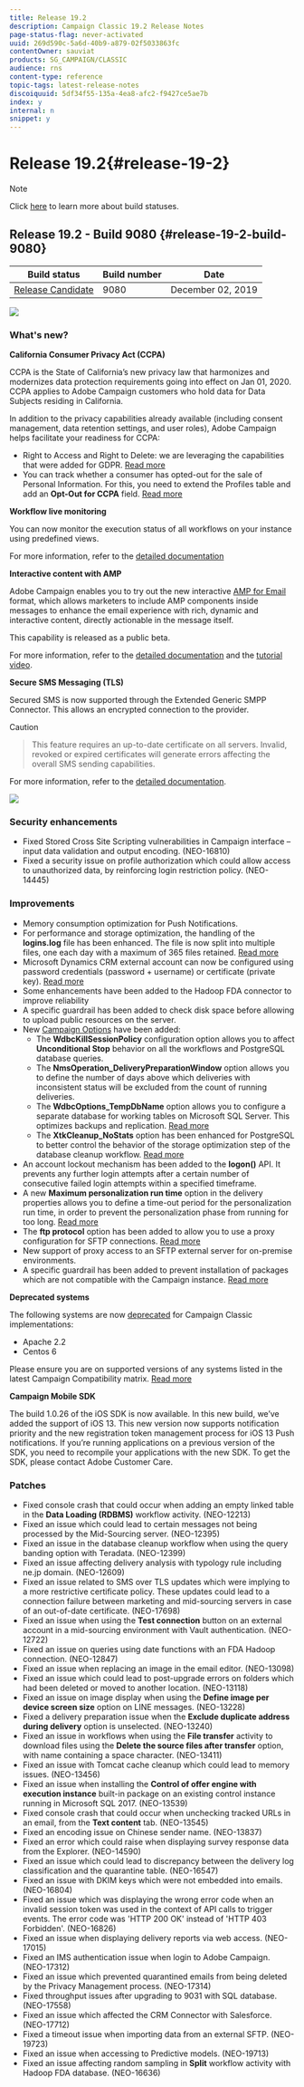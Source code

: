 ```yaml
---
title: Release 19.2 
description: Campaign Classic 19.2 Release Notes
page-status-flag: never-activated
uuid: 269d590c-5a6d-40b9-a879-02f5033863fc
contentOwner: sauviat
products: SG_CAMPAIGN/CLASSIC
audience: rns
content-type: reference
topic-tags: latest-release-notes
discoiquuid: 5df34f55-135a-4ea8-afc2-f9427ce5ae7b
index: y
internal: n
snippet: y
---
```


# Release 19.2{#release-19-2}

>[!NOTE]
>
>Click [here](https://helpx.adobe.com/campaign/kb/build-upgrade-faq.html) to learn more about build statuses.

## Release 19.2 - Build 9080 {#release-19-2-build-9080} 

| Build status | Build number | Date |
|--- |--- |--- |
| [Release Candidate](https://helpx.adobe.com/campaign/kb/build-upgrade-faq.html) | 9080 | December 02, 2019 |

![](assets/whatsnew9.png)

### What's new?

**California Consumer Privacy Act (CCPA)**

CCPA is the State of California’s new privacy law that harmonizes and modernizes data protection requirements going into effect on Jan 01, 2020. CCPA applies to Adobe Campaign customers who hold data for Data Subjects residing in California.

In addition to the privacy capabilities already available (including consent management, data retention settings, and user roles), Adobe Campaign helps facilitate your readiness for CCPA:

* Right to Access and Right to Delete: we are leveraging the capabilities that were added for GDPR. [Read more](https://helpx.adobe.com/campaign/kb/acc-privacy.html#righttoaccess)
* You can track whether a consumer has opted-out for the sale of Personal Information. For this, you need to extend the Profiles table and add an **Opt-Out for CCPA** field. [Read more](https://helpx.adobe.com/campaign/kb/acc-privacy.html#ccpa)

**Workflow live monitoring**

You can now monitor the execution status of all workflows on your instance using predefined views.

For more information, refer to the [detailed documentation](../../workflow/using/monitoring-workflow-execution.md#filtering-workflows-status)

**Interactive content with AMP**

Adobe Campaign enables you to try out the new interactive [AMP for Email](https://amp.dev/about/email/) format, which allows marketers to include AMP components inside messages to enhance the email experience with rich, dynamic and interactive content, directly actionable in the message itself.

This capability is released as a public beta.

For more information, refer to the [detailed documentation](../../delivery/using/defining-the-email-content.md#amp-for-email-format) and the [tutorial video](https://docs.adobe.com/content/help/en/campaign-learn/campaign-classic-tutorials/sending-messages/email-channel/defining-interactive-email-content-with-amp.html).

**Secure SMS Messaging (TLS)**

Secured SMS is now supported through the Extended Generic SMPP Connector. This allows an encrypted connection to the provider.

>[!CAUTION]
>

>This feature requires an up-to-date certificate on all servers. Invalid, revoked or expired certificates will generate errors affecting the overall SMS sending capabilities.

For more information, refer to the [detailed documentation](https://helpx.adobe.com/campaign/kb/sms-connector-protocol-and-settings.html).

![](assets/whatsnew8.png)

### Security enhancements

* Fixed Stored Cross Site Scripting vulnerabilities in Campaign interface – input data validation and output encoding. (NEO-16810)
* Fixed a security issue on profile authorization which could allow access to unauthorized data, by reinforcing login restriction policy. (NEO-14445)

### Improvements

* Memory consumption optimization for Push Notifications.
* For performance and storage optimization, the handling of the **logins.log** file has been enhanced. The file is now split into multiple files, one each day with a maximum of 365 files retained. [Read more](../../production/using/log-files.md)
* Microsoft Dynamics CRM external account can now be configured using password credentials (password + username) or certificate (private key). [Read more](../../platform/using/external-accounts.md#microsoft-dynamics-crm-external-account)
* Some enhancements have been added to the Hadoop FDA connector to improve reliability
* A specific guardrail has been added to check disk space before allowing to upload public resources on the server.
* New [Campaign Options](../../installation/using/configuring-campaign-options.md) have been added:
    * The **WdbcKillSessionPolicy** configuration option allows you to affect **Unconditional Stop** behavior on all the workflows and PostgreSQL database queries. 
    * The **NmsOperation_DeliveryPreparationWindow** option allows you to define the number of days above which deliveries with inconsistent status will be excluded from the count of running deliveries.
    * The **WdbcOptions_TempDbName** option allows you to configure a separate database for working tables on Microsoft SQL Server. This optimizes backups and replication. [Read more](../../production/using/rdbms-specific-recommendations.md#microsoft-sql-server)
    * The **XtkCleanup_NoStats** option has been enhanced for PostgreSQL to better control the behavior of the storage optimization step of the database cleanup workflow. [Read more](../../production/using/database-cleanup-workflow.md#statistics-update)
* An account lockout mechanism has been added to the **logon()** API. It prevents any further login attempts after a certain number of consecutive failed login attempts within a specified timeframe.
* A new **Maximum personalization run time** option in the delivery properties allows you to define a time-out period for the personalization run time, in order to prevent the personalization phase from running for too long. [Read more](../../delivery/using/personalization-fields.md#timing-out-personalization)
* The **ftp protocol** option has been added to allow you to use a proxy configuration for SFTP connections. [Read more](../../installation/using/configuring-campaign-server.md#proxy-connection-configuration)
* New support of proxy access to an SFTP external server for on-premise environments.
* A specific guardrail has been added to prevent installation of packages which are not compatible with the Campaign instance. [Read more](../../installation/using/installing-campaign-standard-packages.md)

**Deprecated systems**

The following systems are now [deprecated](https://helpx.adobe.com/campaign/kb/deprecated-and-removed-features.html) for Campaign Classic implementations:
* Apache 2.2 
* Centos 6 

Please ensure you are on supported versions of any systems listed in the latest Campaign Compatibility matrix. [Read more](https://helpx.adobe.com/campaign/kb/compatibility-matrix.html)

**Campaign Mobile SDK**

The build 1.0.26 of the iOS SDK is now available. In this new build, we’ve added the support of iOS 13. This new version now supports notification priority and the new registration token management process for iOS 13 Push notifications. If you’re running applications on a previous version of the SDK, you need to recompile your applications with the new SDK. To get the SDK, please contact Adobe Customer Care.

### Patches

* Fixed console crash that could occur when adding an empty linked table in the **Data Loading (RDBMS)** workflow activity. (NEO-12213)
* Fixed an issue which could lead to certain messages not being processed by the Mid-Sourcing server. (NEO-12395)
* Fixed an issue in the database cleanup workflow when using the query banding option with Teradata. (NEO-12399)
* Fixed an issue affecting delivery analysis with typology rule including ne.jp domain. (NEO-12609)
* Fixed an issue related to SMS over TLS updates which were implying to a more restrictive certificate policy. These updates could lead to a connection failure between marketing and mid-sourcing servers in case of an out-of-date certificate. (NEO-17698) 
* Fixed an issue when using the **Test connection** button on an external account in a mid-sourcing environment with Vault authentication. (NEO-12722)
* Fixed an issue on queries using date functions with an FDA Hadoop connection. (NEO-12847)
* Fixed an issue when replacing an image in the email editor. (NEO-13098)
* Fixed an issue which could lead to post-upgrade errors on folders which had been deleted or moved to another location. (NEO-13118)
* Fixed an issue on image display when using the **Define image per device screen size** option on LINE messages. (NEO-13228)
* Fixed a delivery preparation issue when the **Exclude duplicate address during delivery** option is unselected. (NEO-13240)
* Fixed an issue in workflows when using the **File transfer** activity to download files using the **Delete the source files after transfer** option, with name containing a space character. (NEO-13411)
* Fixed an issue with Tomcat cache cleanup which could lead to memory issues. (NEO-13456)
* Fixed an issue when installing the **Control of offer engine with execution instance** built-in package on an existing control instance running in Microsoft SQL 2017. (NEO-13539)
* Fixed console crash that could occur when unchecking tracked URLs in an email, from the **Text content** tab. (NEO-13545)
* Fixed an encoding issue on Chinese sender name. (NEO-13837)
* Fixed an error which could raise when displaying survey response data from the Explorer. (NEO-14590)
* Fixed an issue which could lead to discrepancy between the delivery log classification and the quarantine table. (NEO-16547)
* Fixed an issue with DKIM keys which were not embedded into emails. (NEO-16804)
* Fixed an issue which was displaying the wrong error code when an invalid session token was used in the context of API calls to trigger events. The error code was 'HTTP 200 OK' instead of 'HTTP 403 Forbidden'. (NEO-16826)
* Fixed an issue when displaying delivery reports via web access. (NEO-17015)
* Fixed an IMS authentication issue when login to Adobe Campaign. (NEO-17312)
* Fixed an issue which prevented quarantined emails from being deleted by the Privacy Management process. (NEO-17314)
* Fixed throughput issues after upgrading to 9031 with SQL database. (NEO-17558)
* Fixed an issue which affected the CRM Connector with Salesforce. (NEO-17712)
* Fixed a timeout issue when importing data from an external SFTP. (NEO-19723)
* Fixed an issue when accessing to Predictive models. (NEO-19713)
* Fixed an issue affecting random sampling in **Split** workflow activity with Hadoop FDA database. (NEO-16636)

